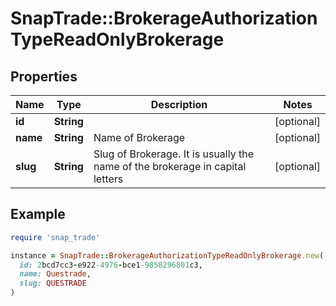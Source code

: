 # SnapTrade::BrokerageAuthorizationTypeReadOnlyBrokerage

## Properties

| Name | Type | Description | Notes |
| ---- | ---- | ----------- | ----- |
| **id** | **String** |  | [optional] |
| **name** | **String** | Name of Brokerage | [optional] |
| **slug** | **String** | Slug of Brokerage. It is usually the name of the brokerage in capital letters | [optional] |

## Example

```ruby
require 'snap_trade'

instance = SnapTrade::BrokerageAuthorizationTypeReadOnlyBrokerage.new(
  id: 2bcd7cc3-e922-4976-bce1-9858296801c3,
  name: Questrade,
  slug: QUESTRADE
)
```

